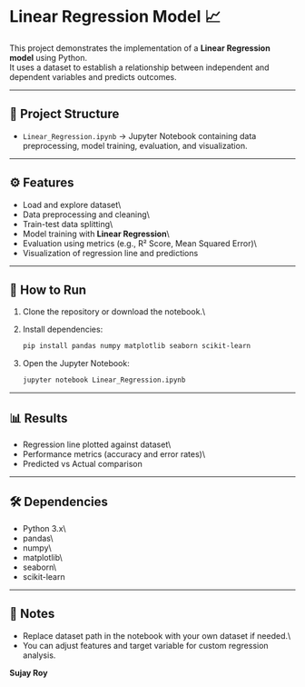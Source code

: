 # Linear Regression Model 📈

This project demonstrates the implementation of a **Linear Regression
model** using Python.\
It uses a dataset to establish a relationship between independent and
dependent variables and predicts outcomes.

------------------------------------------------------------------------

## 📂 Project Structure

-   `Linear_Regression.ipynb` → Jupyter Notebook containing data
    preprocessing, model training, evaluation, and visualization.

------------------------------------------------------------------------

## ⚙️ Features

-   Load and explore dataset\
-   Data preprocessing and cleaning\
-   Train-test data splitting\
-   Model training with **Linear Regression**\
-   Evaluation using metrics (e.g., R² Score, Mean Squared Error)\
-   Visualization of regression line and predictions

------------------------------------------------------------------------

## 🚀 How to Run

1.  Clone the repository or download the notebook.\

2.  Install dependencies:

    ``` bash
    pip install pandas numpy matplotlib seaborn scikit-learn
    ```

3.  Open the Jupyter Notebook:

    ``` bash
    jupyter notebook Linear_Regression.ipynb
    ```

------------------------------------------------------------------------

## 📊 Results

-   Regression line plotted against dataset\
-   Performance metrics (accuracy and error rates)\
-   Predicted vs Actual comparison

------------------------------------------------------------------------

## 🛠️ Dependencies

-   Python 3.x\
-   pandas\
-   numpy\
-   matplotlib\
-   seaborn\
-   scikit-learn

------------------------------------------------------------------------

## 📌 Notes

-   Replace dataset path in the notebook with your own dataset if
    needed.\
-   You can adjust features and target variable for custom regression
    analysis.

**Sujay Roy**
